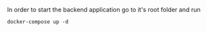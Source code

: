 In order to start the backend application go to it's root folder and run 

```
docker-compose up -d
```
